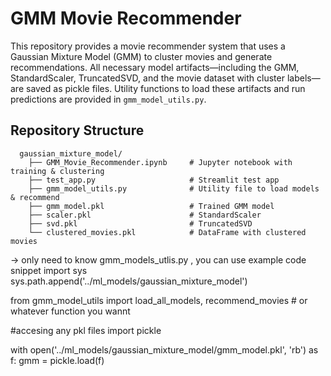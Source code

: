 # GMM Movie Recommender

This repository provides a movie recommender system that uses a Gaussian Mixture Model (GMM) to cluster movies and generate recommendations. All necessary model artifacts—including the GMM, StandardScaler, TruncatedSVD, and the movie dataset with cluster labels—are saved as pickle files. Utility functions to load these artifacts and run predictions are provided in `gmm_model_utils.py`.

## Repository Structure

      gaussian_mixture_model/
        ├── GMM_Movie_Recommender.ipynb     # Jupyter notebook with training & clustering
        ├── test_app.py                     # Streamlit test app 
        ├── gmm_model_utils.py              # Utility file to load models & recommend
        ├── gmm_model.pkl                   # Trained GMM model
        ├── scaler.pkl                      # StandardScaler
        ├── svd.pkl                         # TruncatedSVD
        └── clustered_movies.pkl            # DataFrame with clustered movies
-> only need to know gmm_models_utlis.py , you can use example code snippet 
import sys
sys.path.append('../ml_models/gaussian_mixture_model')

from gmm_model_utils import load_all_models, recommend_movies  # or whatever function you wannt 

#accesing any pkl files
import pickle

with open('../ml_models/gaussian_mixture_model/gmm_model.pkl', 'rb') as f:
    gmm = pickle.load(f)





